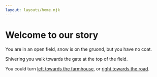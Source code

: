 ```yaml
---
layout: layouts/home.njk
---
```


# Welcome to our story

You are in an open field, snow is on the gruond, but you have no coat.

Shivering you walk towards the gate at the top of the field.

You could turn [left towards the farmhouse](farmhouse), or [right towards the road](road).

